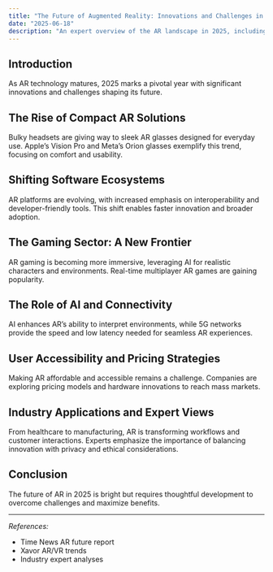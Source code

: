 ```yaml
---
title: "The Future of Augmented Reality: Innovations and Challenges in 2025"
date: "2025-06-18"
description: "An expert overview of the AR landscape in 2025, including innovations, challenges, and industry perspectives."
---
```


## Introduction

As AR technology matures, 2025 marks a pivotal year with significant innovations and challenges shaping its future.

## The Rise of Compact AR Solutions

Bulky headsets are giving way to sleek AR glasses designed for everyday use. Apple’s Vision Pro and Meta’s Orion glasses exemplify this trend, focusing on comfort and usability.

## Shifting Software Ecosystems

AR platforms are evolving, with increased emphasis on interoperability and developer-friendly tools. This shift enables faster innovation and broader adoption.

## The Gaming Sector: A New Frontier

AR gaming is becoming more immersive, leveraging AI for realistic characters and environments. Real-time multiplayer AR games are gaining popularity.

## The Role of AI and Connectivity

AI enhances AR’s ability to interpret environments, while 5G networks provide the speed and low latency needed for seamless AR experiences.

## User Accessibility and Pricing Strategies

Making AR affordable and accessible remains a challenge. Companies are exploring pricing models and hardware innovations to reach mass markets.

## Industry Applications and Expert Views

From healthcare to manufacturing, AR is transforming workflows and customer interactions. Experts emphasize the importance of balancing innovation with privacy and ethical considerations.

## Conclusion

The future of AR in 2025 is bright but requires thoughtful development to overcome challenges and maximize benefits.

---

*References:*  
- Time News AR future report  
- Xavor AR/VR trends  
- Industry expert analyses
